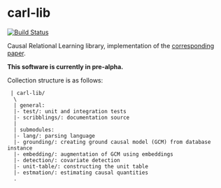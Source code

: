 carl-lib
========
[![Build Status](https://travis-ci.com/mkyl/carl-lib.svg?branch=master)](https://travis-ci.com/mkyl/carl-lib)

Causal Relational Learning library, implementation of the [corresponding paper](https://arxiv.org/abs/2004.03644).

**This software is currently in pre-alpha.**

Collection structure is as follows:

```
 | carl-lib/
  \
  | general:
  |- test/: unit and integration tests 
  |- scribblings/: documentation source
  | 
  | submodules:
  |- lang/: parsing language
  |- grounding/: creating ground causal model (GCM) from database instance
  |- embedding/: augmentation of GCM using embeddings
  |- detection/: covariate detection
  |- unit-table/: constructing the unit table
  |- estmation/: estimating causal quantities
  .
```
